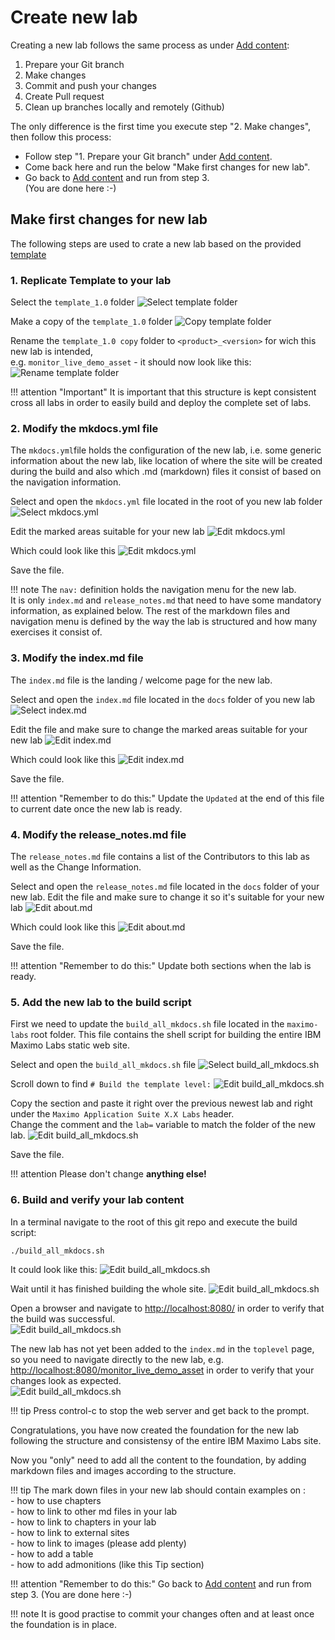 # Create new lab

Creating a new lab follows the same process as under [Add content](add_content.md):

1. Prepare your Git branch
2. Make changes
3. Commit and push your changes
4. Create Pull request
5. Clean up branches locally and remotely (Github)

The only difference is the first time you execute step "2. Make changes", then follow this process:

* Follow step "1. Prepare your Git branch" under [Add content](add_content.md#1-prepare-your-git-branch).
* Come back here and run the below "Make first changes for new lab".
* Go back to [Add content](add_content.md#3-commit-and-push-your-changes) and run from step 3.<br>(You are done here :-)

## Make first changes for new lab

The following steps are used to crate a new lab based on the provided [template](../../template_1.0/)

### 1. Replicate Template to your lab

Select the `template_1.0` folder
![Select template folder](img/copy_template_1.png)

Make a copy of the `template_1.0` folder
![Copy template folder](img/copy_template_2.png)

Rename the `template_1.0 copy` folder to `<product>_<version>` for wich this new lab is intended,  
e.g. `monitor_live_demo_asset` - it should now look like this:
![Rename template folder](img/copy_template_3.png)



!!! attention "Important"
    It is important that this structure is kept consistent cross all labs in order to easily build and deploy the complete set of labs.

### 2. Modify the mkdocs.yml file

The `mkdocs.yml`file holds the configuration of the new lab, i.e. some generic information about the new lab, like location of where the site will be created during the build and also which .md (markdown) files it consist of based on the navigation information.  

Select and open the `mkdocs.yml` file located in the root of you new lab folder
![Select mkdocs.yml](img/edit_mkdocs.yml_1.png)

Edit the marked areas suitable for your new lab
![Edit mkdocs.yml](img/edit_mkdocs.yml_2.png)

Which could look like this
![Edit mkdocs.yml](img/edit_mkdocs.yml_3.png)

Save the file.

!!! note
    The `nav:` definition holds the navigation menu for the new lab.<br>
    It is only `index.md` and `release_notes.md` that need to have some mandatory information, as explained below. The rest of the markdown files and navigation menu is defined by the way the lab is structured and how many exercises it consist of.



### 3. Modify the index.md file

The `index.md` file is the landing / welcome page for the new lab.  

Select and open the `index.md` file located in the `docs` folder of you new lab
![Select index.md](img/edit_index_1.png)

Edit the file and make sure to change the marked areas suitable for your new lab
![Edit index.md](img/edit_index_2.png)

Which could look like this
![Edit index.md](img/edit_index_3.png)

Save the file.

!!! attention "Remember to do this:"
    Update the `Updated` at the end of this file to current date once the new lab is ready.


### 4. Modify the release_notes.md file

The `release_notes.md` file contains a list of the Contributors to this lab as well as the Change Information.  

Select and open the `release_notes.md` file located in the `docs` folder of your new lab. Edit the file and make sure to change it so it's suitable for your new lab
![Edit about.md](img/edit_release_notes_1.png)

Which could look like this
![Edit about.md](img/edit_release_notes_2.png)

Save the file.

!!! attention "Remember to do this:"
    Update both sections when the lab is ready.


### 5. Add the new lab to the build script

First we need to update the `build_all_mkdocs.sh` file located in the `maximo-labs` root folder.
This file contains the shell script for building the entire IBM Maximo Labs static web site.  

Select and open the `build_all_mkdocs.sh` file
![Select build_all_mkdocs.sh](img/edit_build_1.png)

Scroll down to find `# Build the template level:`
![Edit build_all_mkdocs.sh](img/edit_build_2.png)

Copy the section and paste it right over the previous newest lab and right under the `Maximo Application Suite X.X Labs` header.</br> 
Change the comment and the `lab=` variable to match the folder of the new lab.
![Edit build_all_mkdocs.sh](img/edit_build_3.png)

Save the file.

!!! attention
    Please don't change **anything else!**


### 6. Build and verify your lab content

In a terminal navigate to the root of this git repo and execute the build script:

    ./build_all_mkdocs.sh

It could look like this:
![Edit build_all_mkdocs.sh](img/edit_build_4.png)

Wait until it has finished building the whole site.
![Edit build_all_mkdocs.sh](img/edit_build_5.png)

Open a browser and navigate to [http://localhost:8080/](http://localhost:8080/) in order to verify that the build was successful.  
![Edit build_all_mkdocs.sh](img/edit_build_6.png)

The new lab has not yet been added to the `index.md` in the `toplevel` page, so you need to navigate directly to the new lab, e.g. [http://localhost:8080/monitor_live_demo_asset](http://localhost:8080/monitor_live_demo_asset) in order to verify that your changes look as expected.  
![Edit build_all_mkdocs.sh](img/edit_build_7.png)

!!! tip
    Press control-c to stop the web server and get back to the prompt.

Congratulations, you have now created the foundation for the new lab following the structure and consistensy of the entire IBM Maximo Labs site.

Now you "only" need to add all the content to the foundation, by adding markdown files and images according to the structure.  

!!! tip
    The mark down files in your new lab should contain examples on :</br>
    - how to use chapters</br>
    - how to link to other md files in your lab</br>
    - how to link to chapters in your lab</br>
    - how to link to external sites </br>
    - how to link to images (please add plenty)</br>
    - how to add a table</br>
    - how to add admonitions (like this Tip section)


!!! attention "Remember to do this:"
    Go back to [Add content](add_content.md#3-commit-and-push-your-changes) and run from step 3. (You are done here :-)


!!! note
    It is good practise to commit your changes often and at least once the foundation is in place.
